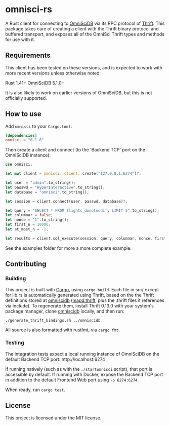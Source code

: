 # omnisci-rs

A Rust client for connecting to [OmniSciDB](https://github.com/omnisci/omniscidb) via its RPC protocol of [Thrift](https://thrift.apache.org/). This package takes care of creating a client with the Thrift binary protocol and buffered transport, and exposes all of the OmniSci Thrift types and methods for use with it.

## Requirements

This client has been tested on these versions, and is expected to work with more recent versions unless otherwise noted:

Rust 1.41+
OmniSciDB 5.1.0+

It is also likely to work on earlier versions of OmniSciDB, but this is not officially supported.

## How to use

Add `omnisci` to your `Cargo.toml`:

```toml
[dependencies]
omnisci = "0.1.0"
```

Then create a client and connect (to the 'Backend TCP' port on the OmniSciDB instance):

```rust
use omnisci;

let mut client = omnisci::client::create("127.0.0.1:6274")?;

let user = "admin".to_string();
let passwd = "HyperInteractive".to_string();
let database = "omnisci".to_string();

let session = client.connect(user, passwd, database)?;

let query = "SELECT * FROM flights_donotmodify LIMIT 5".to_string();
let columnar = false;
let nonce = "1".to_string();
let first_n = 10000;
let at_most_n = -1;

let results = client.sql_execute(session, query, columnar, nonce, first_n, at_most_n);
```

See the examples folder for more a more complete example.

## Contributing

### Building

This project is built with [Cargo](https://github.com/rust-lang/cargo), using `cargo build`. Each file in src/ except for lib.rs is automatically generated using Thrift, based on the the Thrift definitions stored at [omniscidb](https://github.com/omnisci/omniscidb) ([mapd.thrift](https://github.com/omnisci/omniscidb/blob/master/mapd.thrift), plus the .thrift files it references via include). To regenerate them, install Thrift 0.13.0 with your system's package manager, clone [omniscidb](https://github.com/omnisci/omniscidb) locally, and then run:

```
./generate_thrift_bindings.sh ../omniscidb
```

All source is also formatted with rustfmt, via `cargo fmt`.

### Testing

The integration tests expect a local running instance of OmniSciDB on the default Backend TCP port: http://localhost:6274

If running natively (such as with the `./startomnisci` script), that port is accessible by default. If running with Docker, expose the Backend TCP port in addition to the default Frontend Web port using `-p 6274:6274`.

When ready, run `cargo test`.

## License

This project is licensed under the MIT license.
